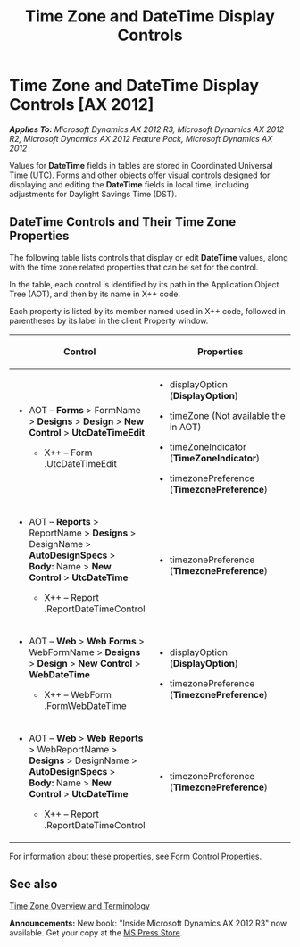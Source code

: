 ﻿---
title: Time Zone and DateTime Display Controls
TOCTitle: Time Zone and DateTime Display Controls
ms:assetid: c7c16b66-5b9a-4f55-964d-9b464813e6af
ms:mtpsurl: https://msdn.microsoft.com/en-us/library/Cc619625(v=AX.60)
ms:contentKeyID: 35251155
ms.date: 05/18/2015
mtps_version: v=AX.60
---

# Time Zone and DateTime Display Controls [AX 2012]


_**Applies To:** Microsoft Dynamics AX 2012 R3, Microsoft Dynamics AX 2012 R2, Microsoft Dynamics AX 2012 Feature Pack, Microsoft Dynamics AX 2012_

Values for **DateTime** fields in tables are stored in Coordinated Universal Time (UTC). Forms and other objects offer visual controls designed for displaying and editing the **DateTime** fields in local time, including adjustments for Daylight Savings Time (DST).

## DateTime Controls and Their Time Zone Properties

The following table lists controls that display or edit **DateTime** values, along with the time zone related properties that can be set for the control.

In the table, each control is identified by its path in the Application Object Tree (AOT), and then by its name in X++ code.

Each property is listed by its member named used in X++ code, followed in parentheses by its label in the client Property window.

<table>
<colgroup>
<col style="width: 50%" />
<col style="width: 50%" />
</colgroup>
<thead>
<tr class="header">
<th><p>Control</p></th>
<th><p>Properties</p></th>
</tr>
</thead>
<tbody>
<tr class="odd">
<td><ul>
<li><p>AOT – <strong>Forms</strong> &gt; FormName &gt; <strong>Designs</strong> &gt; <strong>Design</strong> &gt; <strong>New Control</strong> &gt; <strong>UtcDateTimeEdit</strong></p>
<ul>
<li><p>X++ – Form .UtcDateTimeEdit</p></li>
</ul></li>
</ul></td>
<td><ul>
<li><p>displayOption (<strong>DisplayOption</strong>)</p></li>
<li><p>timeZone (Not available the in AOT)</p></li>
<li><p>timeZoneIndicator (<strong>TimeZoneIndicator</strong>)</p></li>
<li><p>timezonePreference (<strong>TimezonePreference</strong>)</p></li>
</ul></td>
</tr>
<tr class="even">
<td><ul>
<li><p>AOT – <strong>Reports</strong> &gt; ReportName &gt; <strong>Designs</strong> &gt; DesignName &gt; <strong>AutoDesignSpecs</strong> &gt; <strong>Body:</strong> Name &gt; <strong>New Control</strong> &gt; <strong>UtcDateTime</strong></p>
<ul>
<li><p>X++ – Report .ReportDateTimeControl</p></li>
</ul></li>
</ul></td>
<td><ul>
<li><p>timezonePreference (<strong>TimezonePreference</strong>)</p></li>
</ul></td>
</tr>
<tr class="odd">
<td><ul>
<li><p>AOT – <strong>Web</strong> &gt; <strong>Web Forms</strong> &gt; WebFormName &gt; <strong>Designs</strong> &gt; <strong>Design</strong> &gt; <strong>New Control</strong> &gt; <strong>WebDateTime</strong></p>
<ul>
<li><p>X++ – WebForm .FormWebDateTime</p></li>
</ul></li>
</ul></td>
<td><ul>
<li><p>displayOption (<strong>DisplayOption</strong>)</p></li>
<li><p>timezonePreference (<strong>TimezonePreference</strong>)</p></li>
</ul></td>
</tr>
<tr class="even">
<td><ul>
<li><p>AOT – <strong>Web</strong> &gt; <strong>Web Reports</strong> &gt; WebReportName &gt; <strong>Designs</strong> &gt; DesignName &gt; <strong>AutoDesignSpecs</strong> &gt; <strong>Body:</strong> Name &gt; <strong>New Control</strong> &gt; <strong>UtcDateTime</strong></p>
<ul>
<li><p>X++ – Report .ReportDateTimeControl</p></li>
</ul></li>
</ul></td>
<td><ul>
<li><p>timezonePreference (<strong>TimezonePreference</strong>)</p></li>
</ul></td>
</tr>
</tbody>
</table>


For information about these properties, see [Form Control Properties](form-control-properties.md).

## See also

[Time Zone Overview and Terminology](time-zone-overview-and-terminology.md)

  
**Announcements:** New book: "Inside Microsoft Dynamics AX 2012 R3" now available. Get your copy at the [MS Press Store](https://www.microsoftpressstore.com/store/inside-microsoft-dynamics-ax-2012-r3-9780735685109).

